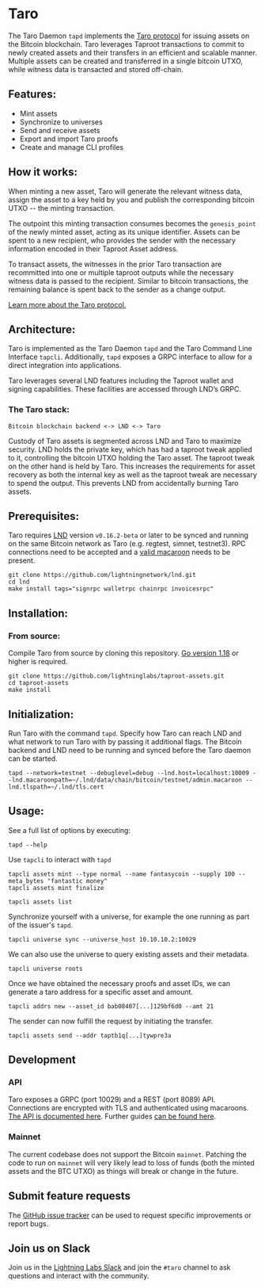 # Taro

The Taro Daemon `tapd` implements the [Taro protocol](https://github.com/Roasbeef/bips/blob/bip-taro/bip-taro.mediawiki) for issuing assets on the Bitcoin blockchain. Taro leverages Taproot transactions to commit to newly created assets and their transfers in an efficient and scalable manner. Multiple assets can be created and transferred in a single bitcoin UTXO, while witness data is transacted and stored off-chain.

## Features:

- Mint assets
- Synchronize to universes
- Send and receive assets
- Export and import Taro proofs
- Create and manage CLI profiles

## How it works:

When minting a new asset, Taro will generate the relevant witness data, assign the asset to a key held by you and publish the corresponding bitcoin UTXO -- the minting transaction. 

The outpoint this minting transaction consumes becomes the `genesis_point` of the newly minted asset, acting as its unique identifier. Assets can be spent to a new recipient, who provides the sender with the necessary information encoded in their Taproot Asset address.

To transact assets, the witnesses in the prior Taro transaction are recommitted into one or multiple taproot outputs while the necessary witness data is passed to the recipient. Similar to bitcoin transactions, the remaining balance is spent back to the sender as a change output.

[Learn more about the Taro protocol.](https://docs.lightning.engineering/the-lightning-network/taro)

## Architecture:

Taro is implemented as the Taro Daemon `tapd` and the Taro Command Line Interface `tapcli`. Additionally, `tapd` exposes a GRPC interface to allow for a direct integration into applications.

Taro leverages several LND features including the Taproot wallet and signing capabilities. These facilities are accessed through LND’s GRPC.

### The Taro stack:

`Bitcoin blockchain backend <-> LND <-> Taro`

Custody of Taro assets is segmented across LND and Taro to maximize security. LND holds the private key, which has had a taproot tweak applied to it, controlling the bitcoin UTXO holding the Taro asset. The taproot tweak on the other hand is held by Taro. This increases the requirements for asset recovery as both the internal key as well as the taproot tweak are necessary to spend the output. This prevents LND from accidentally burning Taro assets.

## Prerequisites:

Taro requires [LND](https://github.com/lightningnetwork/lnd/) version `v0.16.2-beta` or later to be synced and running on the same Bitcoin network as Taro (e.g. regtest, simnet, testnet3). RPC connections need to be accepted and a [valid macaroon](https://docs.lightning.engineering/lightning-network-tools/lnd/macaroons) needs to be present.

```shell
git clone https://github.com/lightningnetwork/lnd.git
cd lnd 
make install tags="signrpc walletrpc chainrpc invoicesrpc"
```
 
## Installation:

### From source:

Compile Taro from source by cloning this repository. [Go version 1.18](https://go.dev/dl/) or higher is required.

```shell
git clone https://github.com/lightninglabs/taproot-assets.git
cd taproot-assets
make install
```

## Initialization:

Run Taro with the command `tapd`. Specify how Taro can reach LND and what network to run Taro with by passing it additional flags. The Bitcoin backend and LND need to be running and synced before the Taro daemon can be started.


```shell
tapd --network=testnet --debuglevel=debug --lnd.host=localhost:10009 --lnd.macaroonpath=~/.lnd/data/chain/bitcoin/testnet/admin.macaroon --lnd.tlspath=~/.lnd/tls.cert
```

## Usage:

See a full list of options by executing:

```shell
tapd --help
```

Use `tapcli` to interact with `tapd`

```shell
tapcli assets mint --type normal --name fantasycoin --supply 100 --meta_bytes "fantastic money"
tapcli assets mint finalize
```

```shell
tapcli assets list
```

Synchronize yourself with a universe, for example the one running as part of the issuer's `tapd`.

```shell
tapcli universe sync --universe_host 10.10.10.2:10029
```
We can also use the universe to query existing assets and their metadata.

```shell
tapcli universe roots
```

Once we have obtained the necessary proofs and asset IDs, we can generate a taro address for a specific asset and amount.

```shell
tapcli addrs new --asset_id bab08407[...]129bf6d0 --amt 21
```

The sender can now fulfill the request by initiating the transfer.

```shell
tapcli assets send --addr taptb1q[...]tywpre3a
```
## Development

### API

Taro exposes a GRPC (port 10029) and a REST (port 8089) API. Connections are encrypted with TLS and authenticated using macaroons. [The API is documented here](https://lightning.engineering/api-docs/api/taro/). Further guides [can be found here](https://docs.lightning.engineering/lightning-network-tools/taro).

### Mainnet

The current codebase does not support the Bitcoin `mainnet`. Patching the code to run on `mainnet` will very likely lead to loss of funds (both the minted assets and the BTC UTXO) as things will break or change in the future.

## Submit feature requests

The [GitHub issue tracker](https://github.com/lightninglabs/taproot-assets/issues) can be used to request specific improvements or report bugs.

## Join us on Slack

Join us in the [Lightning Labs Slack](https://lightning.engineering/slack.html) and join the `#taro` channel to ask questions and interact with the community.

